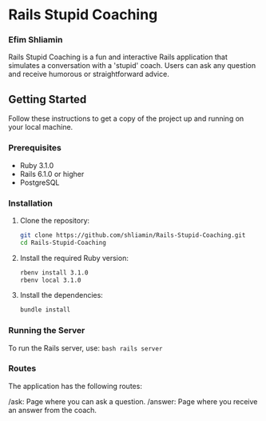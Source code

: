 # Rails Stupid Coaching

### Efim Shliamin

Rails Stupid Coaching is a fun and interactive Rails application that simulates a conversation with a 'stupid' coach. Users can ask any question and receive humorous or straightforward advice.

## Getting Started

Follow these instructions to get a copy of the project up and running on your local machine.

### Prerequisites

- Ruby 3.1.0
- Rails 6.1.0 or higher
- PostgreSQL

### Installation

1. Clone the repository:

   ```bash
   git clone https://github.com/shliamin/Rails-Stupid-Coaching.git
   cd Rails-Stupid-Coaching
   ```

2. Install the required Ruby version:

    ```bash
    rbenv install 3.1.0
    rbenv local 3.1.0
    ```

3. Install the dependencies:

    ```bash
    bundle install
    ```

### Running the Server

To run the Rails server, use:
    ```bash
    rails server
    ```


### Routes

The application has the following routes:

/ask: Page where you can ask a question.
/answer: Page where you receive an answer from the coach.


